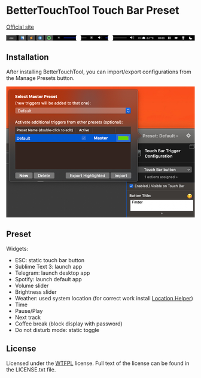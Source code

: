 # BetterTouchTool Touch Bar Preset
[Official site](https://folivora.ai/)

![Screenshot](btt-preset-lulzseq.png?raw=true)

## Installation
After installing BetterTouchTool, you can import/export configurations from the Manage Presets button.

![Screenshot](install.jpg?raw=true)

## Preset
Widgets:
- ESC: static touch bar button
- Sublime Text 3: launch app
- Telegram: launch desktop app
- Spotify: launch default app
- Volume slider
- Brightness slider
- Weather: used system location (for correct work install [Location Helper](https://itunes.apple.com/ru/app/location-helper-for-applescript/id488536386?mt=12))
- Time
- Pause/Play
- Next track
- Coffee break (block display with password)
- Do not disturb mode: static toggle

## License
Licensed under the [WTFPL](http://www.wtfpl.net/) license.
Full text of the license can be found in the LICENSE.txt file.
